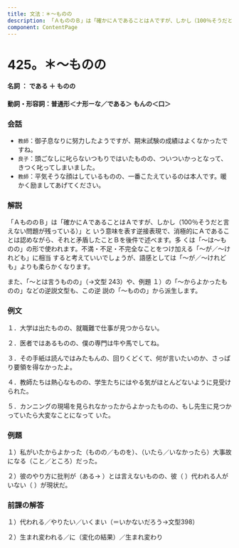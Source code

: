 ```yaml
---
title: 文法：＊～ものの
description: 「ＡもののＢ」は「確かにＡであることはＡですが、しかし（100％そうだと言えない問題が残っている）」と いう意味を表す逆接表現で、消極的にＡであることは認めながら、それと矛盾したことＢを後件で述べます。多 くは「～は～ものの」の形で使われます。不満・不足・不完全なことをつけ加える「～が／～けれども」に相当 すると考えていいでしょうが、語感としては「～が／～けれども」よりも柔らかくなります。
component: ContentPage
---
```



# 425。＊～ものの
#### 名詞 ： である ＋ ものの
#### 動詞・形容詞：普通形＜ナ形ーな／である＞ もんの＜口＞
### 会話
- `教師`：御子息なりに努力したようですが、期末試験の成績はよくなかったですね。
- `良子`：頭ごなしに叱らないつもりではいたものの、ついついかっとなって、きつく叱ってしまいました。
- `教師`：平気そうな顔はしているものの、一番こたえているのは本人です。暖かく励ましてあげてください。
### 解説
「ＡもののＢ」は「確かにＡであることはＡですが、しかし（100％そうだと言えない問題が残っている）」と いう意味を表す逆接表現で、消極的にＡであることは認めながら、それと矛盾したことＢを後件で述べます。多 くは「～は～ものの」の形で使われます。不満・不足・不完全なことをつけ加える「～が／～けれども」に相当 すると考えていいでしょうが、語感としては「～が／～けれども」よりも柔らかくなります。

また、「～とは言うものの」（→文型 243）や、例題 １）の「～からよかったものの」などの逆説文型も、この逆 説の「～ものの」から派生します。
### 例文
１．大学は出たものの、就職難で仕事が見つからない。

２．医者ではあるものの、僕の専門は牛や馬でしてね。

３．その手紙は読んではみたもんの、回りくどくて、何が言いたいのか、さっぱり要領を得なかったよ。

４．教師たちは熱心なものの、学生たちにはやる気がほとんどないように見受けられた。

５．カンニングの現場を見られなかったからよかったものの、もし先生に見つかっていたら大変なことになって いた。
### 例題
１）私がいたからよかった（ものの／ものを）、（いたら／いなかったら）大事故になる（こと／ところ）だった。

２）彼のやり方に批判が（ある→ ）とは言えないものの、彼（ ）代われる人がいない（ ）が現状だ。
### 前課の解答
１）代われる／やりたい／いくまい（＝いかないだろう→文型398）

２）生まれ変われる／に（変化の結果）／生まれ変わり
